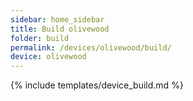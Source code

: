 ```yaml
---
sidebar: home_sidebar
title: Build olivewood
folder: build
permalink: /devices/olivewood/build/
device: olivewood
---
```

{% include templates/device_build.md %}
